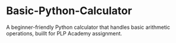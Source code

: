 # Basic-Python-Calculator
 A beginner-friendly Python calculator that handles basic arithmetic operations, buillt for PLP Academy assignment.

